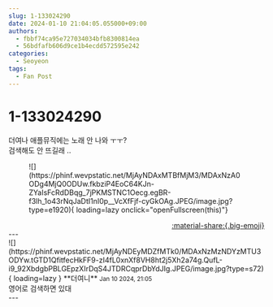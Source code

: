 ```yaml
---
slug: 1-133024290
date: 2024-01-10 21:04:05.055000+09:00
authors:
  - fbbf74ca95e727034034bfb8300814ea
  - 56bdfafb606d9ce1b4ecdd572595e242
categories:
  - Seoyeon
tags:
  - Fan Post
---
```


# 1-133024290

<div class="post-container" markdown="1">
<div class="content-container md-sidebar__scrollwrap" markdown="1">

더여나 애플뮤직에는 노래 안 나와 ㅜㅜ?<br>검색해도 안 뜨길래 ..
<figure markdown="1">
![](https://phinf.wevpstatic.net/MjAyNDAxMTBfMjM3/MDAxNzA0ODg4MjQ0ODUw.fkbziP4EoC64KJn-ZYaIsFcRdDBqg_7jPKMSTNC1Oecg.egBR-f3lh_1o43rNqJaDtI1nI0p__VcXfFjf-cyGkOAg.JPEG/image.jpg?type=e1920){ loading=lazy onclick="openFullscreen(this)"}
</figure>


</div>
</div>

<div style="text-align: right;" markdown="1">
<a href="https://weverse.io/fromis9/fanpost/1-133024290" style="text-align: right;">:material-share:{.big-emoji}</a>
</div>
---

<div class="comments-container md-sidebar__scrollwrap" markdown="1">
<div class="comment" markdown="1">
<div class='id-container' markdown="1">
![](https://phinf.wevpstatic.net/MjAyNDEyMDZfMTk0/MDAxNzMzNDYzMTU3ODYw.tGTD1QfitfecHkFF9-zI4fL0xnXf8VH8ht2j5Xh2a74g.QufL-i9_92XbdgbPBLGEpzXIrDqS4JTDRCqprDbYdJIg.JPEG/image.jpg?type=s72){ loading=lazy }
**<span class="artist">더여니</span>** <small>Jan 10 2024, 21:05</small><br>
</div>
<div class='comment-body' markdown="1">
영어로 검색하면 있대
</div>
</div>
</div>
---
